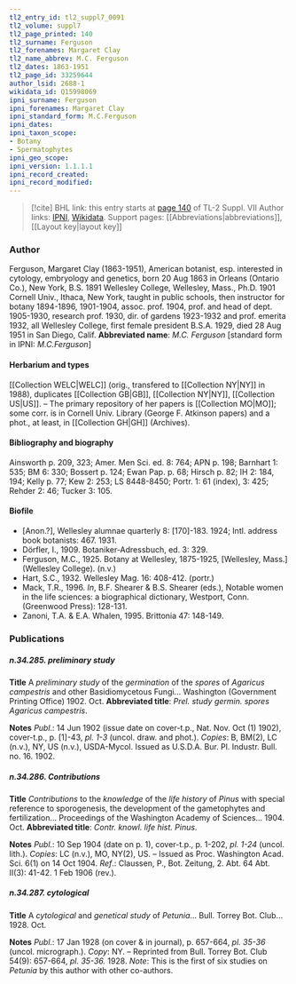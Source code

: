 ```yaml
---
tl2_entry_id: tl2_suppl7_0091
tl2_volume: suppl7
tl2_page_printed: 140
tl2_surname: Ferguson
tl2_forenames: Margaret Clay
tl2_name_abbrev: M.C. Ferguson
tl2_dates: 1863-1951
tl2_page_id: 33259644
author_lsid: 2688-1
wikidata_id: Q15998069
ipni_surname: Ferguson
ipni_forenames: Margaret Clay
ipni_standard_form: M.C.Ferguson
ipni_dates: 
ipni_taxon_scope: 
- Botany
- Spermatophytes
ipni_geo_scope: 
ipni_version: 1.1.1.1
ipni_record_created: 
ipni_record_modified:
---
```


> [!cite] BHL link: this entry starts at [page 140](https://www.biodiversitylibrary.org/page/33259644) of TL-2 Suppl. VII
> Author links: [IPNI](https://www.ipni.org/a/2688-1), [Wikidata](https://www.wikidata.org/wiki/Q15998069). Support pages: [[Abbreviations|abbreviations]], [[Layout key|layout key]]

### Author

Ferguson, Margaret Clay (1863-1951), American botanist, esp. interested in cytology, embryology and genetics, born 20 Aug 1863 in Orleans (Ontario Co.), New York, B.S. 1891 Wellesley College, Wellesley, Mass., Ph.D. 1901 Cornell Univ., Ithaca, New York, taught in public schools, then instructor for botany 1894-1896, 1901-1904, assoc. prof. 1904, prof. and head of dept. 1905-1930, research prof. 1930, dir. of gardens 1923-1932 and prof. emerita 1932, all Wellesley College, first female president B.S.A. 1929, died 28 Aug 1951 in San Diego, Calif. 
**Abbreviated name**: *M.C. Ferguson* \[standard form in IPNI: *M.C.Ferguson*\]

#### Herbarium and types

[[Collection WELC|WELC]] (orig., transfered to [[Collection NY|NY]] in 1988), duplicates [[Collection GB|GB]], [[Collection NY|NY]], [[Collection US|US]]. – The primary repository of her papers is [[Collection MO|MO]]; some corr. is in Cornell Univ. Library (George F. Atkinson papers) and a phot., at least, in [[Collection GH|GH]] (Archives).

#### Bibliography and biography

Ainsworth p. 209, 323; Amer. Men Sci. ed. 8: 764; APN p. 198; Barnhart 1: 535; BM 6: 330; Bossert p. 124; Ewan Pap. p. 68; Hirsch p. 82; IH 2: 184, 194; Kelly p. 77; Kew 2: 253; LS 8448-8450; Portr. 1: 61 (index), 3: 425; Rehder 2: 46; Tucker 3: 105.

#### Biofile

- \[Anon.?\], Wellesley alumnae quarterly 8: \[170\]-183. 1924; Intl. address book botanists: 467. 1931.
- Dörfler, I., 1909. Botaniker-Adressbuch, ed. 3: 329.
- Ferguson, M.C., 1925. Botany at Wellesley, 1875-1925, \[Wellesley, Mass.\] (Wellesley College). (n.v.)
- Hart, S.C., 1932. Wellesley Mag. 16: 408-412. (portr.)
- Mack, T.R., 1996. *In*, B.F. Shearer & B.S. Shearer (eds.), Notable women in the life sciences: a biographical dictionary, Westport, Conn. (Greenwood Press): 128-131.
- Zanoni, T.A. & E.A. Whalen, 1995. Brittonia 47: 148-149.

### Publications

##### n.34.285. preliminary study

**Title**
A *preliminary study* of the *germination* of the *spores* of *Agaricus campestris* and other Basidiomycetous Fungi... Washington (Government Printing Office) 1902. Oct.
**Abbreviated title**: *Prel. study germin. spores Agaricus campestris*.

**Notes**
*Publ*.: 14 Jun 1902 (issue date on cover-t.p., Nat. Nov. Oct (1) 1902), cover-t.p., p. \[1\]-43, *pl. 1-3* (uncol. draw. and phot.). *Copies*: B, BM(2), LC (n.v.), NY, US (n.v.), USDA-Mycol. Issued as U.S.D.A. Bur. Pl. Industr. Bull. no. 16. 1902.

##### n.34.286. Contributions

**Title**
*Contributions* to the *knowledge* of the *life history* of *Pinus* with special reference to sporogenesis, the development of the gametophytes and fertilization... Proceedings of the Washington Academy of Sciences... 1904. Oct.
**Abbreviated title**: *Contr. knowl. life hist. Pinus*.

**Notes**
*Publ*.: 10 Sep 1904 (date on p. 1), cover-t.p., p. 1-202, *pl. 1-24* (uncol. lith.). *Copies*: LC (n.v.), MO, NY(2), US. – Issued as Proc. Washington Acad. Sci. 6(1) on 14 Oct 1904.
*Ref*.: Claussen, P., Bot. Zeitung, 2. Abt. 64 Abt. II(3): 41-42. 1 Feb 1906 (rev.).

##### n.34.287. cytological

**Title**
A *cytological* and *genetical study* of *Petunia*... Bull. Torrey Bot. Club... 1928. Oct.

**Notes**
*Publ*.: 17 Jan 1928 (on cover & in journal), p. 657-664, *pl. 35-36* (uncol. micrograph.).
*Copy*: NY. – Reprinted from Bull. Torrey Bot. Club 54(9): 657-664, *pl. 35-36.* 1928.
*Note*: This is the first of six studies on *Petunia* by this author with other co-authors.

